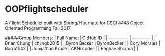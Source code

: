 # OOPflightscheduler
A Flight Scheduler built with Spring/Hibernate for CSCI 4448 Object Oriented Programming Fall 2017

#####Group Members:
| Full Name: | GitHub ID |
| ---------- | --------- |
| Brian Chung | chungb2015 |
| Byron Becker | ByronBecker |
| Cory Morales | Barroth42 |
| Johnathan Kruse | AKNucoder |
| Raghav Sharma  | |